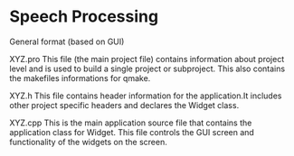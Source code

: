 # Speech Processing

General format (based on GUI)

XYZ.pro
    This file (the main project file) contains information about project level 
    and is used to build a single project or subproject. This also contains the
    makefiles informations for qmake.
    
XYZ.h
    This file contains header information for the application.It includes
    other project specific headers and declares the Widget class.

XYZ.cpp
    This is the main application source file that contains the application
    class for Widget. This file controls the GUI screen and functionality of
    the widgets on the screen.


